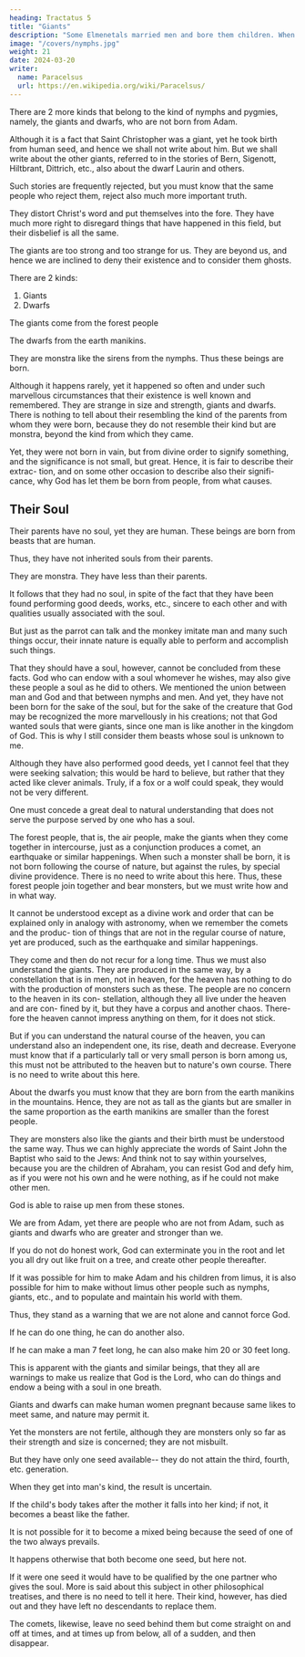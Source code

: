 ```yaml
---
heading: Tractatus 5
title: "Giants"
description: "Some Elmenetals married men and bore them children. When they have been provoked in any way by their husbands while they are on water, they simply drop into the water, and nobody can find them any more"
image: "/covers/nymphs.jpg"
weight: 21
date: 2024-03-20
writer:
  name: Paracelsus
  url: https://en.wikipedia.org/wiki/Paracelsus/
---
```



There are 2 more kinds that belong to the kind of nymphs and pygmies, namely, the giants and dwarfs, who are not born from Adam. 

Although it is a fact that Saint Christopher was a giant, yet he took birth from human seed, and hence we shall not write about him. But we shall write about the other giants, referred to in the stories of Bern, Sigenott, Hiltbrant, Dittrich, etc., also about the dwarf Laurin and others. 

Such stories are frequently rejected, but you must know that the same people who reject them, reject also much more important truth. 

They distort Christ's word and put themselves into the fore. They have much more right to disregard things that have happened in this field, but their disbelief is all the same. 

The giants are too strong and too strange for us. They are beyond us, and hence we are inclined to deny their existence and to consider them ghosts. 

<!-- The same we wish to do with Christ. He also is too strong for us, and we are inclined to do with him as with the giants, so as to have nobody who could oppose us, or nobody whom we might fear.

The beginning of theology is the enlightenment of man. He must be enlightened in all things of nature and must know them. Once he has judgment in these matters, he cannot take Christ and the Scriptures lightly but, from necessity of the inborn light, he must esteem them more highly and interpret them more broadly than the others, who see nothing but letters. This is why blind people should not touch the Scriptures, but only those who have grown up in the light of man.  -->

<!-- The others are inclined to become seducers and heretics. Therefore, learn and experience what there is to learn and experience, and do not tumble into the Scriptures, violating what seems incredible to your inexperienced brains. -->


There are 2 kinds:

1. Giants
2. Dwarfs

The giants come from the forest people

The dwarfs from the earth manikins. 

They are monstra like the sirens from the nymphs. Thus these beings are born. 

Although it happens rarely, yet it happened so often and under such marvellous circumstances that their existence is well known and remembered. They are strange in size and strength, giants and dwarfs. There is nothing to tell about their resembling the kind of the parents from whom they were born, because they do not resemble their kind but are monstra, beyond the kind from which they came. 

Yet, they were not born in vain, but from divine order to signify something, and the significance is not small, but great. Hence, it is fair to describe their extrac- tion, and on some other occasion to describe also their signifi- cance, why God has let them be born from people, from what causes. 

<!-- It is not necessary to discuss this here for it is my inten- tion to discover the origin of all these creatures. -->

<!-- We shall have to tell how strange and odd they appear, with stories and deeds that they performed on earth. And also how the monstra, that God ordered on purpose, have died out on earth without heirs of their body and blood, so that both giants and dwarfs are gone and have died out. -->

## Their Soul

<!-- First, we must write about their soul, how we can find out about it. It is thus:  -->

Their parents have no soul, yet they are human. These beings are born from beasts that are human. 

Thus, they have not inherited souls from their parents. 

They are monstra. They have less than their parents. 

It follows that they had no soul, in spite of the fact that they have been found performing good deeds, works, etc., sincere to each other and with qualities usually associated with the soul. 

But just as the parrot can talk and the monkey imitate man and many such things occur, their innate nature is equally able to perform and accomplish such things. 

That they should have a soul, however, cannot be concluded from these facts. God who can endow with a soul whomever he wishes, may also give these people a soul as he did to others. We mentioned the union between man and God and that between nymphs and men. And yet, they have not been born for the sake of the soul, but for the sake of the creature that God may be recognized the more marvellously in his creations; not that God wanted souls that were giants, since one man is like another in the kingdom of God. This is why I still consider them beasts whose soul is unknown to me. 

Although they have also performed good deeds, yet I cannot feel that they were seeking salvation; this would be hard to believe, but rather that they acted like clever animals. Truly, if a fox or a wolf could speak, they would not be very different. 

One must concede a great deal to natural understanding that does not serve the purpose served by one who has a soul.

The forest people, that is, the air people, make the giants when they come together in intercourse, just as a conjunction produces a comet, an earthquake or similar happenings. When such a monster shall be born, it is not born following the course of nature, but against the rules, by special divine providence. There is no need to write about this here. Thus, these forest people join together and bear monsters, but we must write how and in what way. 

It cannot be understood except as a divine work and order that can be explained only in analogy with astronomy, when we remember the comets and the produc- tion of things that are not in the regular course of nature, yet are produced, such as the earthquake and similar happenings. 

They come and then do not recur for a long time. Thus we must also understand the giants. They are produced in the same way, by a constellation that is in men, not in heaven, for the heaven has nothing to do with the production of monsters such as these. The people are no concern to the heaven in its con- stellation, although they all live under the heaven and are con- fined by it, but they have a corpus and another chaos. There- fore the heaven cannot impress anything on them, for it does not stick. 

But if you can understand the natural course of the heaven, you can understand also an independent one, its rise, death and decrease. Everyone must know that if a particularly tall or very small person is born among us, this must not be attributed to the heaven but to nature's own course. There is no need to write about this here.

About the dwarfs you must know that they are born from the earth manikins in the mountains. Hence, they are not as tall as the giants but are smaller in the same proportion as the earth manikins are smaller than the forest people. 

They are monsters also like the giants and their birth must be understood the same way. Thus we can highly appreciate the words of Saint John the Baptist who said to the Jews: And think not to say within yourselves, because you are the children of Abraham, you can resist God and defy him, as if you were not his own and he were nothing, as if he could not make other men. 

God is able to raise up men from these stones.

We are from Adam, yet there are people who are not from Adam, such as giants and dwarfs who are greater and stronger than we. 

If you do not do honest work, God can exterminate you in the root and let you all dry out like fruit on a tree, and create other people thereafter. 

If it was possible for him to make Adam and his children from limus, it is also possible for him to make without limus other people such as nymphs, giants, etc., and to populate and maintain his world with them. 

Thus, they stand as a warning that we are not alone and cannot force God. 

If he can do one thing, he can do another also. 

If he can make a man 7 feet long, he can also make him 20 or 30 feet long. 

This is apparent with the giants and similar beings, that they all are warnings to make us realize that God is the Lord, who can do things and endow a being with a soul in one breath.

Giants and dwarfs can make human women pregnant because same likes to meet same, and nature may permit it. 

Yet the monsters are not fertile, although they are monsters only so far as their strength and size is concerned; they are not misbuilt. 

But they have only one seed available-- they do not attain the third, fourth, etc. generation. 

When they get into man's kind, the result is uncertain.

If the child's body takes after the mother it falls into her kind; if not, it becomes a beast like the father. 

It is not possible for it to become a mixed being because the seed of one of the two always prevails. 

It happens otherwise that both become one seed, but here not. 

If it were one seed it would have to be qualified by the one partner who gives the soul. More is said about this subject in other philosophical treatises, and there is no need to tell it here. Their kind, however, has died out and they have left no descendants to replace them. 

The comets, likewise, leave no seed behind them but come straight on and off at times, and at times up from below, all of a sudden, and then disappear.

